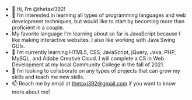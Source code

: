 - 👋 Hi, I’m @thetaxi392!
- 👀 I’m interested in learning all types of programming languages and web development techniques, but would like to start by becoming more than proficient in a couple. 
- My favorite language I'm learning about so far is JavaScript because I like making interactive websites. I also like working with Java Swing GUIs.
- 🌱 I’m currently learning HTML5, CSS, JavaScript, jQuery, Java, PHP, MySQL, and Adobe Creative Cloud. I will complete a CS in Web Development at my local Community College in the fall of 2021.
- 💞️ I’m looking to collaborate on any types of projects that can grow my skills and teach me new skills. 
- 📫 Reach me by email at thetaxi392@gmail.com if you want to know more about me!

<!---
thetaxi392/thetaxi392 is a ✨ special ✨ repository because its `README.md` (this file) appears on your GitHub profile.
You can click the Preview link to take a look at your changes.
--->
